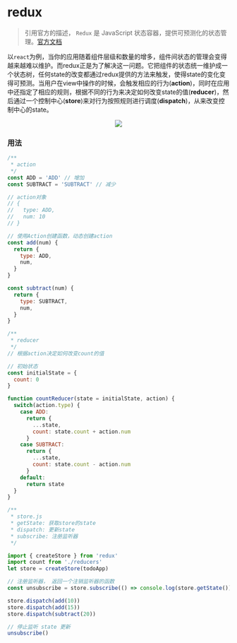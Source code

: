 # redux
>引用官方的描述， `Redux` 是 JavaScript 状态容器，提供可预测化的状态管理。[官方文档](http://cn.redux.js.org/)

以`react`为例，当你的应用随着组件层级和数量的增多，组件间状态的管理会变得越来越难以维护。而redux正是为了解决这一问题。它把组件的状态统一维护成一个状态树，任何state的改变都通过redux提供的方法来触发，使得state的变化变得可预测。当用户在view中操作的时候，会触发相应的行为(**action**)，同时在应用中还指定了相应的规则，根据不同的行为来决定如何改变state的值(**reducer**)，然后通过一个控制中心(**store**)来对行为按照规则进行调度(**dispatch**)，从来改变控制中心的state。


<div align="center">
  <img src="http://chuantu.xyz/t6/702/1559808803x1709417317.png" />
</div>

### 用法
```js
/**
 * action
 */
const ADD = 'ADD' // 增加
const SUBTRACT = 'SUBTRACT' // 减少

// action对象
// {
//   type: ADD,
//   num: 10
// }

// 使用Action创建函数，动态创建action
const add(num) {
  return {
    type: ADD,
    num,
  }
}

const subtract(num) {
  return {
    type: SUBTRACT,
    num,
  }
}

/**
 * reducer
 */
// 根据action决定如何改变count的值

// 初始状态
const initialState = {
  count: 0
}

function countReducer(state = initialState, action) {
  switch(action.type) {
    case ADD:
      return {
        ...state,
        count: state.count + action.num
      }
    case SUBTRACT:
      return {
        ...state,
        count: state.count - action.num
      }
    default:
      return state
  }
}

/**
 * store.js
 * getState: 获取store的state
 * dispatch: 更新state
 * subscribe: 注册监听器
 */

import { createStore } from 'redux'
import count from './reducers'
let store = createStore(todoApp)

// 注册监听器， 返回一个注销监听器的函数
const unsubscribe = store.subscribe(() => console.log(store.getState()))

store.dispatch(add(10))
store.dispatch(add(15))
store.dispatch(subtract(20))

// 停止监听 state 更新
unsubscribe()


```

